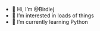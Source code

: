 - 👋 Hi, I’m @Birdiej
- 👀 I’m interested in loads of things
- 🌱 I’m currently learning Python
<!--- - 
💞️ I’m looking to collaborate on ...
- 📫 How to reach me ...
--->

<!---
Birdiej/Birdiej is a ✨ special ✨ repository because its `README.md` (this file) appears on your GitHub profile.
You can click the Preview link to take a look at your changes.
--->
